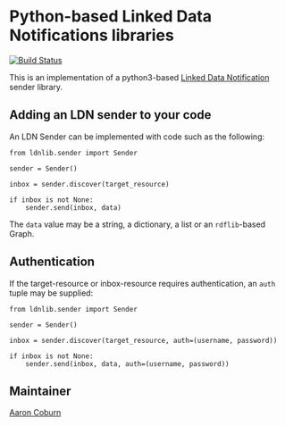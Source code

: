 # Python-based Linked Data Notifications libraries

[![Build Status](https://travis-ci.org/trellis-ldp/py-ldnlib.png?branch=master)](https://travis-ci.org/trellis-ldp/py-ldnlib)

This is an implementation of a python3-based [Linked Data Notification](https://www.w3.org/TR/ldn/) sender library.


## Adding an LDN sender to your code

An LDN Sender can be implemented with code such as the following:

```
from ldnlib.sender import Sender

sender = Sender()

inbox = sender.discover(target_resource)

if inbox is not None:
    sender.send(inbox, data)
```

The `data` value may be a string, a dictionary, a list or an `rdflib`-based Graph.


## Authentication

If the target-resource or inbox-resource requires authentication, an `auth` tuple may be supplied:

```
from ldnlib.sender import Sender

sender = Sender()

inbox = sender.discover(target_resource, auth=(username, password))

if inbox is not None:
    sender.send(inbox, data, auth=(username, password))
```


## Maintainer

[Aaron Coburn](https://github.com/acoburn)

